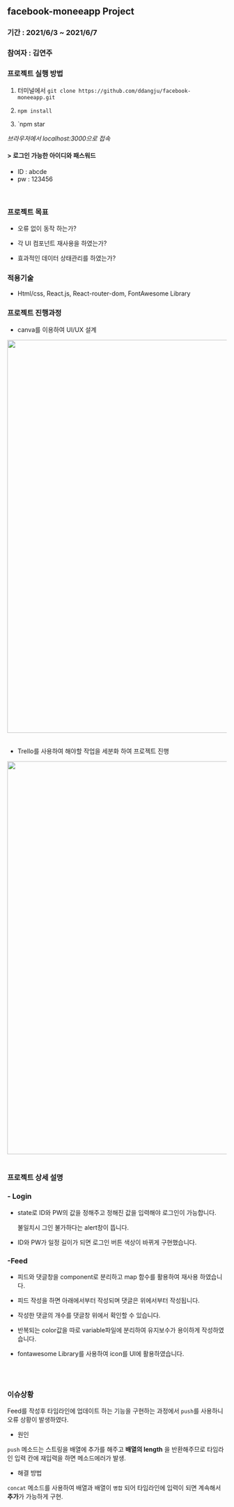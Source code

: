 ## facebook-moneeapp Project

### 기간 : 2021/6/3 ~ 2021/6/7
### 참여자 : 김연주 

### 프로젝트 실행 방법 

1. 터미널에서 
   `git clone https://github.com/ddangju/facebook-moneeapp.git`

2. `npm install` 

3. `npm star


*브라우저에서 localhost:3000으로 접속*


#### > 로그인 가능한 아이디와 패스워드
- ID : abcde
- pw : 123456

<br>

###  프로젝트 목표

- 오류 없이 동작 하는가? 

- 각 UI 컴포넌트 재사용을 하였는가?

- 효과적인 데이터 상태관리를 하였는가?


### 적용기술

- Html/css, React.js, React-router-dom, FontAwesome Library



### 프로젝트 진행과정 

- canva를 이용하여 UI/UX 설계

<img src ="https://user-images.githubusercontent.com/68775082/120985820-f0a12500-c7b6-11eb-802e-335bbf192570.PNG" width=900px>

<br>
<br>

- Trello를 사용하여 해야할 작업을 세분화 하여 프로젝트 진행 

<img src ="https://user-images.githubusercontent.com/68775082/120985825-f26ae880-c7b6-11eb-93a8-17f5551dcec2.PNG" width=900px>

<br>
<br>

### 프로젝트 상세 설명

### - Login

- state로 ID와 PW의 값을 정해주고 정해진 값을 입력해야 로그인이 가능합니다.

   불일치시 그인 불가하다는 alert창이 뜹니다.

- ID와 PW가 일정 길이가 되면 로그인 버튼 색상이 바뀌게 구현했습니다.

###  -Feed

- 피드와 댓글창을 component로 분리하고 map 함수를 활용하여 재사용 하였습니다.

- 피드 작성을 하면 아래에서부터 작성되며 댓글은 위에서부터 작성됩니다.

- 작성한 댓글의 개수를 댓글창 위에서 확인할 수 있습니다.

- 반복되는 color값을 따로 variable파일에 분리하여 유지보수가 용이하게 작성하였습니다.

- fontawesome Library를 사용하여 icon를 UI에 활용하였습니다.



<br>
<br>

### 이슈상황

Feed를 작성후 타임라인에 업데이트 하는 기능을 구현하는 과정에서 `push`를 사용하니 오류 상황이 발생하였다.

- 원인 

`push` 메소드는 스트링을 배열에 추가를 해주고 **배열의 length** 을 반환해주므로 타임라인 입력 칸에 재입력을 하면 메소드에러가 발생.

- 해결 방법

`concat` 메소드를 사용하여 배열과 배열이 `병합` 되어 타임라인에 입력이 되면 계속해서 **추가**가 가능하게 구현. 

